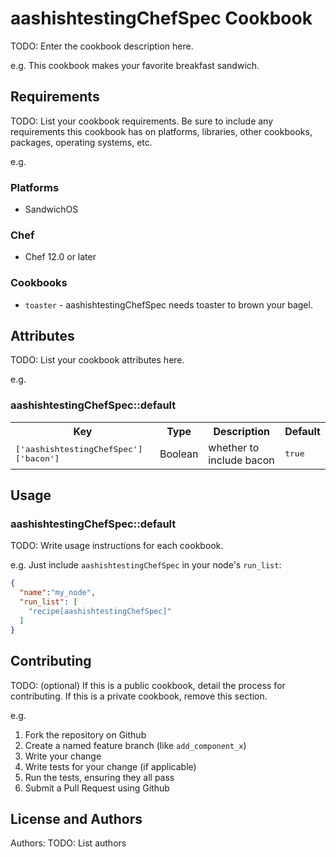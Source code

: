 # aashishtestingChefSpec Cookbook

TODO: Enter the cookbook description here.

e.g.
This cookbook makes your favorite breakfast sandwich.

## Requirements

TODO: List your cookbook requirements. Be sure to include any requirements this cookbook has on platforms, libraries, other cookbooks, packages, operating systems, etc.

e.g.
### Platforms

- SandwichOS

### Chef

- Chef 12.0 or later

### Cookbooks

- `toaster` - aashishtestingChefSpec needs toaster to brown your bagel.

## Attributes

TODO: List your cookbook attributes here.

e.g.
### aashishtestingChefSpec::default

<table>
  <tr>
    <th>Key</th>
    <th>Type</th>
    <th>Description</th>
    <th>Default</th>
  </tr>
  <tr>
    <td><tt>['aashishtestingChefSpec']['bacon']</tt></td>
    <td>Boolean</td>
    <td>whether to include bacon</td>
    <td><tt>true</tt></td>
  </tr>
</table>

## Usage

### aashishtestingChefSpec::default

TODO: Write usage instructions for each cookbook.

e.g.
Just include `aashishtestingChefSpec` in your node's `run_list`:

```json
{
  "name":"my_node",
  "run_list": [
    "recipe[aashishtestingChefSpec]"
  ]
}
```

## Contributing

TODO: (optional) If this is a public cookbook, detail the process for contributing. If this is a private cookbook, remove this section.

e.g.
1. Fork the repository on Github
2. Create a named feature branch (like `add_component_x`)
3. Write your change
4. Write tests for your change (if applicable)
5. Run the tests, ensuring they all pass
6. Submit a Pull Request using Github

## License and Authors

Authors: TODO: List authors

